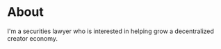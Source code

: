 # About

I'm a securities lawyer who is interested in helping grow a decentralized creator economy. 

